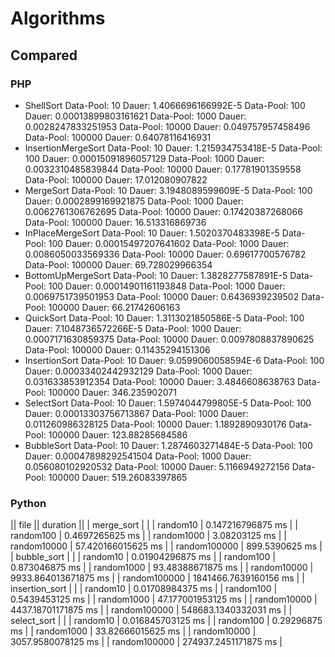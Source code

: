 # Algorithms

## Compared

### PHP

* ShellSort
Data-Pool: 10  Dauer: 1.4066696166992E-5  Data-Pool: 100  Dauer: 0.00013899803161621  Data-Pool: 1000  Dauer: 0.0028247833251953  Data-Pool: 10000  Dauer: 0.049757957458496  Data-Pool: 100000  Dauer: 0.64078116416931  
* InsertionMergeSort
Data-Pool: 10  Dauer: 1.215934753418E-5  Data-Pool: 100  Dauer: 0.00015091896057129  Data-Pool: 1000  Dauer: 0.0032310485839844  Data-Pool: 10000  Dauer: 0.17781901359558  Data-Pool: 100000  Dauer: 17.012080907822  
* MergeSort
Data-Pool: 10  Dauer: 3.1948089599609E-5  Data-Pool: 100  Dauer: 0.0002899169921875  Data-Pool: 1000  Dauer: 0.0062761306762695  Data-Pool: 10000  Dauer: 0.17420387268066  Data-Pool: 100000  Dauer: 16.513316869736  
* InPlaceMergeSort
Data-Pool: 10  Dauer: 1.5020370483398E-5  Data-Pool: 100  Dauer: 0.00015497207641602  Data-Pool: 1000  Dauer: 0.0086050033569336  Data-Pool: 10000  Dauer: 0.69617700576782  Data-Pool: 100000  Dauer: 69.728029966354  
* BottomUpMergeSort
Data-Pool: 10  Dauer: 1.3828277587891E-5  Data-Pool: 100  Dauer: 0.00014901161193848  Data-Pool: 1000  Dauer: 0.0069751739501953  Data-Pool: 10000  Dauer: 0.6436939239502  Data-Pool: 100000  Dauer: 66.21742606163  
* QuickSort
Data-Pool: 10  Dauer: 1.3113021850586E-5  Data-Pool: 100  Dauer: 7.1048736572266E-5  Data-Pool: 1000  Dauer: 0.0007171630859375  Data-Pool: 10000  Dauer: 0.0097808837890625  Data-Pool: 100000  Dauer: 0.11435294151306  
* InsertionSort
Data-Pool: 10  Dauer: 9.0599060058594E-6  Data-Pool: 100  Dauer: 0.00033402442932129  Data-Pool: 1000  Dauer: 0.031633853912354  Data-Pool: 10000  Dauer: 3.4846608638763  Data-Pool: 100000  Dauer: 346.235902071  
* SelectSort
Data-Pool: 10  Dauer: 1.5974044799805E-5  Data-Pool: 100  Dauer: 0.00013303756713867  Data-Pool: 1000  Dauer: 0.011260986328125  Data-Pool: 10000  Dauer: 1.1892890930176  Data-Pool: 100000  Dauer: 123.88285684586  
* BubbleSort
Data-Pool: 10  Dauer: 1.2874603271484E-5  Data-Pool: 100  Dauer: 0.00047898292541504  Data-Pool: 1000  Dauer: 0.056080102920532  Data-Pool: 10000  Dauer: 5.1166949272156  Data-Pool: 100000  Dauer: 519.26083397865  


### Python

||  file  ||  duration  ||
| merge_sort | |
| random10 | 0.147216796875 ms |
| random100 | 0.4697265625 ms |
| random1000 | 3.08203125 ms |
| random10000 | 57.420166015625 ms |
| random100000 | 899.5390625 ms |
| bubble_sort | |
| random10 | 0.01904296875 ms |
| random100 | 0.873046875 ms |
| random1000 | 93.48388671875 ms |
| random10000 | 9933.864013671875 ms |
| random100000 | 1841466.7639160156 ms |
| insertion_sort | |
| random10 | 0.01708984375 ms |
| random100 | 0.5439453125 ms |
| random1000 | 47.177001953125 ms |
| random10000 | 4437.18701171875 ms |
| random100000 | 548683.1340332031 ms |
| select_sort | |
| random10 |  0.016845703125 ms |
| random100 |  0.29296875 ms |
| random1000 |  33.82666015625 ms |
| random10000 |  3057.9580078125 ms |
| random100000 |  274937.2451171875 ms |
